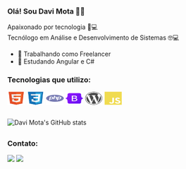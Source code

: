 ### Olá! Sou Davi Mota 👋🏻
Apaixonado por tecnologia 🥰💻<br>
Tecnólogo em Análise e Desenvolvimento de Sistemas 🤓💻

- 🔭 Trabalhando como Freelancer
- 🌱 Estudando Angular e C#

### Tecnologias que utilizo:
<div style="display: inline_block">
  <img align="center" alt="Davi-HTML" height="30" width="40" src="https://raw.githubusercontent.com/devicons/devicon/master/icons/html5/html5-original.svg">
  <img align="center" alt="Davi-CSS" height="30" width="40" src="https://raw.githubusercontent.com/devicons/devicon/master/icons/css3/css3-original.svg">
  <img align="center" alt="Davi-PHP" height="30" width="40" src="https://raw.githubusercontent.com/devicons/devicon/master/icons/php/php-plain.svg">
  <img align="center" alt="Davi-Bootstrap" height="30" width="40" src="https://raw.githubusercontent.com/devicons/devicon/master/icons/bootstrap/bootstrap-original.svg">
  <img align="center" alt="Davi-Wordpress" height="30" width="40" src="https://raw.githubusercontent.com/devicons/devicon/master/icons/wordpress/wordpress-plain.svg">
  <img align="center" alt="Davi-Js" height="30" width="40" src="https://raw.githubusercontent.com/devicons/devicon/master/icons/javascript/javascript-plain.svg"> 
</div>
<br/>

![Davi Mota's GitHub stats](https://github-readme-stats.vercel.app/api?username=davimotadeoliveira&show_icons=true&theme=dark)

##
### Contato:
<div> 
  <a href="mailto:davimotaoliveira.98@gmail.com"><img src="https://img.shields.io/badge/-Gmail-%23333?style=for-the-badge&logo=gmail&logoColor=white" target="_blank"></a>
  <a href="https://www.linkedin.com/in/davimotadeoliveira/" target="_blank"><img src="https://img.shields.io/badge/-LinkedIn-%230077B5?style=for-the-badge&logo=linkedin&logoColor=white" target="_blank"></a> 
  
</div>
